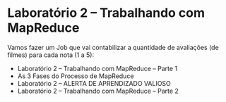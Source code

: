# Laboratório 2 – Trabalhando com MapReduce

Vamos fazer um Job que vai contabilizar a quantidade de avaliações (de filmes) para cada nota (1 a 5):

<ul>
  <li>Laboratório 2 – Trabalhando com MapReduce – Parte 1</li>
  <li>As 3 Fases do Processo de MapReduce</li>
  <li>Laboratório 2 – ALERTA DE APRENDIZADO VALIOSO</li>
  <li>Laboratório 2 – Trabalhando com MapReduce – Parte 2</li>
</ul>